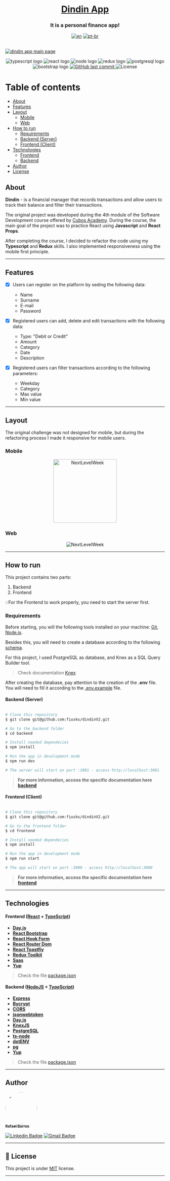 <h1 align="center">
     <a href="https://mydindin.netlify.app/" alt="site do ecoleta"> Dindin App </a> 
</h1>
<h3 align="center">
    It is a personal finance app!
</h3>
<div align="center">

[![en](https://img.shields.io/badge/lang-en-red.svg)](./README-en.md) [![pt-br](https://img.shields.io/badge/lang-pt--br-green.svg)](./README.md)

</div>
</br>
<a href='https://mydindin.netlify.app/'>
<img alt='dindin app main page' src="./assets/main.png">
</a>

<p align="center">
  <img alt="typescript logo" src="https://img.shields.io/badge/-TypeScript-grey?style=flat-square&logo=typescript">
  <img alt="react logo" src="https://img.shields.io/badge/-React-grey?style=flat-square&logo=react">
  <img alt="node logo" src="https://img.shields.io/badge/-Nodejs-grey?style=flat-square&logo=Node.js">
  <img alt="redux logo" src="https://img.shields.io/badge/-Redux-grey?style=flat-square&logo=Redux">
  <img alt="postgresql logo" src="https://img.shields.io/badge/-PostgreSQL-grey?style=flat-square&logo=postgresql">
  <img alt="bootstrap logo" src="https://img.shields.io/badge/-Bootstrap-grey?style=flat-square&logo=bootstrap">

  <a href="https://github.com/fiusks/dindinV2/commits/master">
    <img alt="GitHub last commit" src="https://img.shields.io/github/last-commit/fiusks/dindinV2">
  </a>
    
   <img alt="License" src="https://img.shields.io/badge/license-MIT-brightgreen"> 
 
</p>

# Table of contents

<!--ts-->

- [About](#about)
- [Features](#features)
- [Layout](#layout)
  - [Mobile](#mobile)
  - [Web](#web)
- [How to run](#how-to-run)
  - [Requirements](#requirements)
  - [Backend (Server)](#backend-server)
  - [Frontend (Client)](#frontend-client)
- [Technologies](#technologies)
  - [Frontend](#frontend-react--typescript)
  - [Backend](#backend-nodejs----typescript)
- [Author](#author)
- [License](#license)
<!--te-->

## About

**Dindin** - is a financial manager that records transactions and allow users to track their balance and filter their transactions.

The original project was developed during the 4th module of the Software Development course offered by [Cubos Academy](https://cubos.academy/). During the course, the main goal of the project was to practice React using **Javascript** and **React Props**.

After completing the course, I decided to refactor the code using my **Typescript** and **Redux** skills. I also implemented responsiveness using the mobile first principle.

---

## Features

- [x] Users can register on the platform by seding the following data:

  - Name
  - Surname
  - E-mail
  - Password

- [x] Registered users can add, delete and edit transactions with the following data:
  - Type: "Debit or Credit"
  - Amount
  - Category
  - Date
  - Description
- [x] Registered users can filter transactions according to the following parameters:
  - Weekday
  - Category
  - Max value
  - Min value

---

## Layout

The original challenge was not designed for mobile, but during the refactoring process I made it responsive for mobile users.

### Mobile

<p align="center">
  <p align="center">
  <img alt="NextLevelWeek" title="#NextLevelWeek" src="./assets/mobile-app.jpg" width="200px">
</p>

### Web

<p align="center" style="display: flex; align-items: flex-start; justify-content: center;">
  <img alt="NextLevelWeek" title="#NextLevelWeek" src="./assets/main.png">

</p>

---

## How to run

This project contains two parts:

1. Backend
2. Frontend

💡For the Frontend to work properly, you need to start the server first.

### Requirements

Before starting, you will the following tools installed on your machine:
[Git](https://git-scm.com), [Node.js](https://nodejs.org/en/).

Besides this, you will need to create a database according to the following [schema](./backend/schema.sql).

For this project, I used PostgreSQL as database, and Knex as a SQL Query Builder tool.

> Check documentation [Knex](http://knexjs.org/guide/#configuration-options)

After creating the database, pay attention to the creation of the **.env** file. You will need to fill it according to the [.env.example](./backend/.env.example) file.

#### Backend (Server)

```bash

# Clone this repository
$ git clone git@github.com:fiusks/dindinV2.git

# Go to the backend folder
$ cd backend

# Install needed dependecies
$ npm install

# Run the app in development mode
$ npm run dev

# The server will start on port :3001 - access http://localhost:3001

```

> **For more information, access the specific documentation here [backend](./backend/README.md)**

#### Frontend (Client)

```bash

# Clone this repository
$ git clone git@github.com:fiusks/dindinV2.git

# Go to the frontend folder
$ cd frontend

# Install needed dependecies
$ npm install

# Run the app in development mode
$ npm run start

# The app will start on port :3000 - access http://localhost:3000

```

> **For more information, access the specific documentation here [frontend](./frontend/README.md)**

---

## Technologies

#### **Frontend** ([React](https://reactjs.org/) + [TypeScript](https://www.typescriptlang.org/))

- **[Day.js](https://github.com/axios/axios)**
- **[React Bootstrap](https://react-icons.github.io/react-icons/)**
- **[React Hook Form](https://react-hook-form.com/)**
- **[React Router Dom](https://github.com/ReactTraining/react-router/tree/master/packages/react-router-dom)**
- **[React Toastfiy](https://github.com/fkhadra/react-toastify)**
- **[Redux Toolkit](https://github.com/axios/axios)**
- **[Saas](https://sass-lang.com/)**
- **[Yup](https://github.com/jquense/yup)**

> Check the file [package.json](https://github.com/fiusks/dindinV2/blob/main/frontend/package.json)

#### **Backend** ([NodeJS](https://nodejs.org/en/) + [TypeScript](https://www.typescriptlang.org/))

- **[Express](https://expressjs.com/)**
- **[Bycrypt](https://github.com/kelektiv/node.bcrypt.js#readme)**
- **[CORS](https://expressjs.com/en/resources/middleware/cors.html)**
- **[jsonwebtoken](https://github.com/auth0/node-jsonwebtoken)**
- **[Day.js](https://day.js.org/)**
- **[KnexJS](http://knexjs.org/)**
- **[PostgreSQL](https://www.postgresql.org/)**
- **[ts-node](https://github.com/TypeStrong/ts-node)**
- **[dotENV](https://github.com/motdotla/dotenv)**
- **[pg](https://github.com/brianc/node-postgres)**
- **[Yup](https://github.com/jquense/yup)**

> Check the file [package.json](https://github.com/fiusks/dindinV2/blob/main/backend/package.json)

---

## Author

<a href="https://blog.rocketseat.com.br/author/thiago/">
 <img style="border-radius: 50%;" src="https://avatars.githubusercontent.com/u/68557347?v=4" width="100px;" alt=""/>
 <br />
 <sub><b>Rafael Barros</b></sub></a>

[![Linkedin Badge](https://img.shields.io/badge/-Rafael-blue?style=flat-square&logo=Linkedin&logoColor=white&link=https://www.linkedin.com/in/tgmarinho/)](https://www.linkedin.com/in/rafabarros1/)
[![Gmail Badge](https://img.shields.io/badge/-rafabarros.com@gmail.com-c14438?style=flat-square&logo=Gmail&logoColor=white&link=mailto:tgmarinho@gmail.com)](mailto:rafabarros.com@gmail.com)

---

## 📝 License

This project is under [MIT](./LICENSE) license.

---
